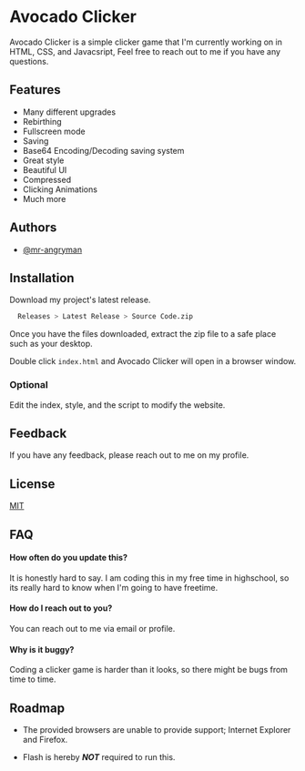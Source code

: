 
# Avocado Clicker

Avocado Clicker is a simple clicker game that I'm currently working on in HTML, CSS, and Javacsript, Feel free to reach out to me if you have any questions.


## Features

- Many different upgrades
- Rebirthing
- Fullscreen mode
- Saving
- Base64 Encoding/Decoding saving system
- Great style
- Beautiful UI
- Compressed
- Clicking Animations
- Much more

## Authors

- [@mr-angryman](https://github.com/mr-angryman)


## Installation

Download my project's latest release.

```bash
  Releases > Latest Release > Source Code.zip
```

Once you have the files downloaded, extract the zip file to a safe place such as your desktop. 

Double click ```index.html``` and Avocado Clicker will open in a browser window.

### Optional

Edit the index, style, and the script to modify the website.
## Feedback

If you have any feedback, please reach out to me on my profile.


## License

[MIT](https://choosealicense.com/licenses/gpl-3.0/)


## FAQ

#### How often do you update this?

It is honestly hard to say. I am coding this in my free time in highschool, so its really hard to know when I'm going to have freetime.

#### How do I reach out to you?

You can reach out to me via email or profile.

#### Why is it buggy?

Coding a clicker game is harder than it looks, so there might be bugs from time to time.
## Roadmap

- The provided browsers are unable to provide support; Internet Explorer and Firefox.

- Flash is hereby _**NOT**_ required to run this.

